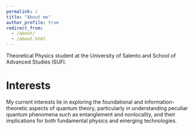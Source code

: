 ```yaml
---
permalink: /
title: "About me"
author_profile: true
redirect_from: 
  - /about/
  - /about.html
---
```


Theoretical Physics student at the University of Salento and School of Advanced Studies ISUFI.

Interests
======
My current interests lie in exploring the foundational and information-theoretic aspects of quantum theory, particularly in understanding peculiar quantum phenomena such as entanglement and nonlocality, and their implications for both fundamental physics and emerging technologies.